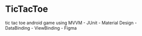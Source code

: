 # TicTacToe
tic tac toe android game 
using MVVM - JUnit - Material Design - DataBinding - ViewBinding - Figma
